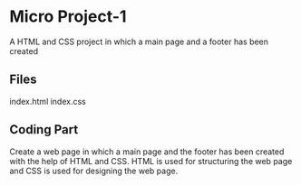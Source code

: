 # Micro Project-1

A HTML and CSS project in which a main page and a footer has been created

## Files

index.html
index.css

## Coding Part

Create a web page in which a main page and the footer has been created with the help of HTML and CSS.
HTML is used for structuring the web page and CSS is used for designing the web page.
